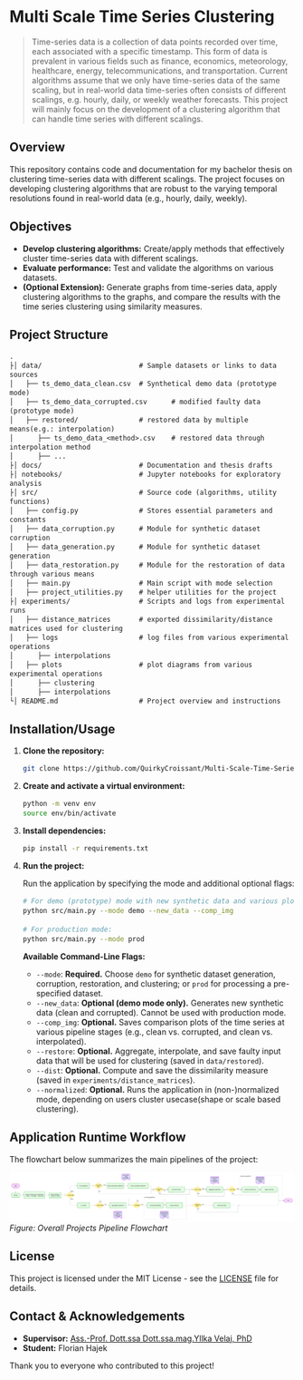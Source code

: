 # Multi Scale Time Series Clustering

> Time-series data is a collection of data points recorded over time, each associated with a specific timestamp. This form of data is prevalent in various fields such as finance, economics, meteorology, healthcare, energy, telecommunications, and transportation. Current algorithms assume that we only have time-series data of the same scaling, but in real-world data time-series often consists of different scalings, e.g. hourly, daily, or weekly weather forecasts. This project will mainly focus on the development of a clustering algorithm that can handle time series with different scalings. 

## Overview

This repository contains code and documentation for my bachelor thesis on clustering time-series data with different scalings. The project focuses on developing clustering algorithms that are robust to the varying temporal resolutions found in real-world data (e.g., hourly, daily, weekly).

## Objectives

- **Develop clustering algorithms:** Create/apply methods that effectively cluster time-series data with different scalings.
- **Evaluate performance:** Test and validate the algorithms on various datasets.
- **(Optional Extension):** Generate graphs from time-series data, apply clustering algorithms to the graphs, and compare the results with the time series clustering using similarity measures.


## Project Structure

```
.
├│ data/                  		# Sample datasets or links to data sources
│   ├── ts_demo_data_clean.csv  # Synthetical demo data (prototype mode)
│   ├── ts_demo_data_corrupted.csv  	# modified faulty data (prototype mode)
│   ├── restored/  				# restored data by multiple means(e.g.: interpolation)
│      ├── ts_demo_data_<method>.csv  	# restored data through interpolation method
│      ├── ... 
├│ docs/                  		# Documentation and thesis drafts
├│ notebooks/					# Jupyter notebooks for exploratory analysis
├│ src/							# Source code (algorithms, utility functions)
│   ├── config.py  				# Stores essential parameters and constants
│   ├── data_corruption.py  	# Module for synthetic dataset corruption
│   ├── data_generation.py  	# Module for synthetic dataset generation
│   ├── data_restoration.py  	# Module for the restoration of data through various means
│   ├── main.py					# Main script with mode selection
│   ├── project_utilities.py	# helper utilities for the project
├│ experiments/             	# Scripts and logs from experimental runs
│   ├── distance_matrices		# exported dissimilarity/distance matrices used for clustering
│   ├── logs					# log files from various experimental operations
│      ├── interpolations
│   ├── plots					# plot diagrams from various experimental operations
│      ├── clustering
│      ├── interpolations
└│ README.md                	# Project overview and instructions
```


## Installation/Usage

1. **Clone the repository:**

    ```bash
	git clone https://github.com/QuirkyCroissant/Multi-Scale-Time-Series-Clustering
	```
	
	
2. **Create and activate a virtual environment:**

    ```bash
	python -m venv env
	source env/bin/activate   
	```
	
3. **Install dependencies:**

    ```bash
	pip install -r requirements.txt
	```

4. **Run the project:**

    Run the application by specifying the mode and additional optional flags:
    
    ```bash
    # For demo (prototype) mode with new synthetic data and various plots:
    python src/main.py --mode demo --new_data --comp_img
    
    # For production mode:
    python src/main.py --mode prod
    ```

    **Available Command-Line Flags:**
    - `--mode`: **Required.** Choose `demo` for synthetic dataset generation, corruption, restoration, and clustering; or `prod` for processing a pre-specified dataset.
    - `--new_data`: **Optional (demo mode only).** Generates new synthetic data (clean and corrupted). Cannot be used with production mode.
    - `--comp_img`: **Optional.** Saves comparison plots of the time series at various pipeline stages (e.g., clean vs. corrupted, and clean vs. interpolated).
    - `--restore`: **Optional.** Aggregate, interpolate, and save faulty input data that will be used for clustering (saved in `data/restored`).
    - `--dist`: **Optional.** Compute and save the dissimilarity measure (saved in `experiments/distance_matrices`).
    - `--normalized`: **Optional.** Runs the application in (non-)normalized mode, depending on users cluster usecase(shape or scale based clustering).

## Application Runtime Workflow

The flowchart below summarizes the main pipelines of the project:

![Application Flowchart](docs/runtime_flowchart.png)
*Figure: Overall Projects Pipeline Flowchart*


## License

This project is licensed under the MIT License - see the [LICENSE](LICENSE) file for details.

## Contact & Acknowledgements

- **Supervisor:** [Ass.-Prof. Dott.ssa Dott.ssa.mag.Yllka Velaj, PhD](mailto:yllka.velaj@univie.ac.at)
- **Student:** Florian Hajek

Thank you to everyone who contributed to this project!